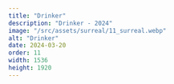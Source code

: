 ```yaml
---
title: "Drinker"
description: "Drinker - 2024"
image: "/src/assets/surreal/11_surreal.webp"
alt: "Drinker"
date: 2024-03-20
order: 11
width: 1536
height: 1920
---
```

